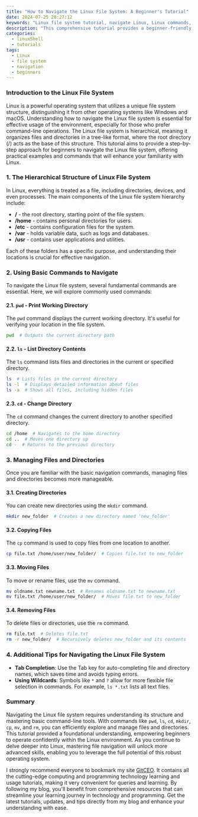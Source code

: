 ```yaml
---
title: "How to Navigate the Linux File System: A Beginner's Tutorial"
date: 2024-07-25 20:27:12
keywords: "Linux file system tutorial, navigate Linux, Linux commands, beginner Linux guide"
description: "This comprehensive tutorial provides a beginner-friendly guide to navigating the Linux file system. It covers essential commands, directory structure, and practical examples to help you understand how to move around the Linux environment effectively. By the end of this article, you'll have the skills to explore files and directories in Linux, making you more confident in using the terminal for your computing tasks. Whether you're a newcomer to Linux or want to refresh your skills, this guide will facilitate your journey in mastering file navigation and organization in Linux."
categories:
  - linuxShell
  - tutorials
tags:
  - Linux
  - file system
  - navigation
  - beginners
---
```


### Introduction to the Linux File System

Linux is a powerful operating system that utilizes a unique file system structure, distinguishing it from other operating systems like Windows and macOS. Understanding how to navigate the Linux file system is essential for effective usage of the environment, especially for those who prefer command-line operations. The Linux file system is hierarchical, meaning it organizes files and directories in a tree-like format, where the root directory (/) acts as the base of this structure. This tutorial aims to provide a step-by-step approach for beginners to navigate the Linux file system, offering practical examples and commands that will enhance your familiarity with Linux.

<!-- more -->

### 1. The Hierarchical Structure of Linux File System

In Linux, everything is treated as a file, including directories, devices, and even processes. The main components of the Linux file system hierarchy include:

- **/** - the root directory, starting point of the file system.
- **/home** - contains personal directories for users.
- **/etc** - contains configuration files for the system.
- **/var** - holds variable data, such as logs and databases.
- **/usr** - contains user applications and utilities.

Each of these folders has a specific purpose, and understanding their locations is crucial for effective navigation.

### 2. Using Basic Commands to Navigate

To navigate the Linux file system, several fundamental commands are essential. Here, we will explore commonly used commands:

#### 2.1. `pwd` - Print Working Directory

The `pwd` command displays the current working directory. It's useful for verifying your location in the file system.

```bash
pwd  # Outputs the current directory path
```

#### 2.2. `ls` - List Directory Contents

The `ls` command lists files and directories in the current or specified directory.

```bash
ls  # Lists files in the current directory
ls -l  # Displays detailed information about files
ls -a  # Shows all files, including hidden files
```

#### 2.3. `cd` - Change Directory

The `cd` command changes the current directory to another specified directory.

```bash
cd /home  # Navigates to the home directory
cd ..  # Moves one directory up
cd -  # Returns to the previous directory
```

### 3. Managing Files and Directories

Once you are familiar with the basic navigation commands, managing files and directories becomes more manageable.

#### 3.1. Creating Directories

You can create new directories using the `mkdir` command.

```bash
mkdir new_folder  # Creates a new directory named 'new_folder'
```

#### 3.2. Copying Files

The `cp` command is used to copy files from one location to another.

```bash
cp file.txt /home/user/new_folder/  # Copies file.txt to new_folder
```

#### 3.3. Moving Files

To move or rename files, use the `mv` command.

```bash
mv oldname.txt newname.txt  # Renames oldname.txt to newname.txt
mv file.txt /home/user/new_folder/  # Moves file.txt to new_folder
```

#### 3.4. Removing Files

To delete files or directories, use the `rm` command.

```bash
rm file.txt  # Deletes file.txt
rm -r new_folder/  # Recursively deletes new_folder and its contents
```

### 4. Additional Tips for Navigating the Linux File System

- **Tab Completion**: Use the Tab key for auto-completing file and directory names, which saves time and avoids typing errors.
- **Using Wildcards**: Symbols like `*` and `?` allow for more flexible file selection in commands. For example, `ls *.txt` lists all text files.

### Summary

Navigating the Linux file system requires understanding its structure and mastering basic command-line tools. With commands like `pwd`, `ls`, `cd`, `mkdir`, `cp`, `mv`, and `rm`, you can efficiently explore and manage files and directories. This tutorial provided a foundational understanding, empowering beginners to operate confidently within the Linux environment. As you continue to delve deeper into Linux, mastering file navigation will unlock more advanced skills, enabling you to leverage the full potential of this robust operating system.

I strongly recommend everyone to bookmark my site [GitCEO](https://gitceo.com). It contains all the cutting-edge computing and programming technology learning and usage tutorials, making it very convenient for queries and learning. By following my blog, you'll benefit from comprehensive resources that can streamline your learning journey in technology and programming. Get the latest tutorials, updates, and tips directly from my blog and enhance your understanding with ease.